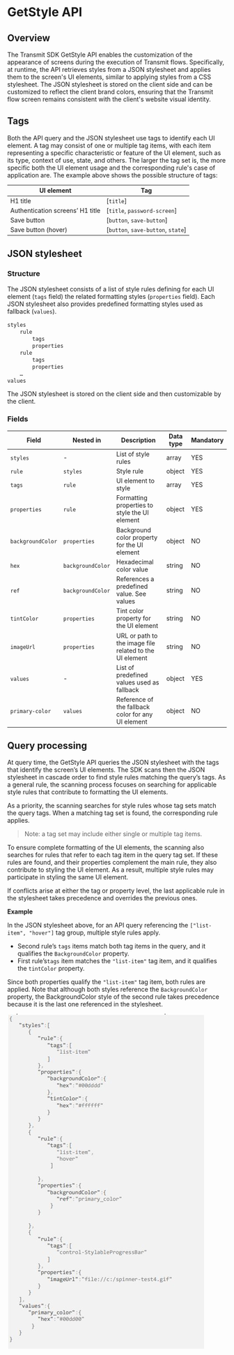 # GetStyle API

## Overview
The Transmit SDK GetStyle API enables the customization of the appearance of screens during the execution of Transmit flows. Specifically, at runtime, the API retrieves styles from a JSON stylesheet and applies them to the screen's UI elements, similar to applying styles from a CSS stylesheet. The JSON stylesheet is stored on the client side and can be customized to reflect the client brand colors, ensuring that the Transmit flow screen remains consistent with the client's website visual identity. 

## Tags

Both the API query and the JSON stylesheet use tags to identify each UI element. A tag may consist of one or multiple tag items, with each item representing a specific characteristic or feature of the UI element, such as its type, context of use, state, and others. The larger the tag set is, the more specific both the UI element usage and the corresponding rule's case of application are. The example above shows the possible structure of tags:

| UI element                       | Tag                              |
| -------------------------------- | -------------------------------- |
| H1 title                         | [`title`]                      |
| Authentication screens’ H1 title | [`title`, `password-screen`]     |
| Save button                      | [`button`, `save-button`]        |
| Save button (hover)              | [`button`, `save-button`, `state`] |

## JSON stylesheet 

### Structure

The JSON stylesheet consists of a list of style rules defining for each UI element (`tags` field) the related formatting styles (`properties` field). Each JSON stylesheet also provides predefined formatting styles used as fallback (`values`).
```
styles
    rule
        tags
        properties
    rule
        tags
        properties
    …
values
```
The JSON stylesheet is stored on the client side and then customizable by the client.

### Fields

| Field                | Nested in            | Description                                             | Data type | Mandatory |
| -------------------- | -------------------- | ------------------------------------------------------- | --------- | --------- |
| `styles `          | -                   | List of style rules                                     | array     | YES       |
| `rule`             | `styles `          | Style rule  | object    | YES       |
| `tags `            | `rule `            | UI element to style                                     | array     | YES       |
| `properties`       | `rule `            | Formatting properties to style the UI element           | object    | YES       |
| `backgroundColor ` | `properties `      | Background color property for the UI element            | object    | NO        |
| `hex `             | `backgroundColor ` | Hexadecimal color value                                 | string    | NO        |
| `ref `             | `backgroundColor ` | References a predefined value. See values               | string    | NO        |
| `tintColor `       | `properties `      | Tint color property for the UI element                  | string    | NO        |
| `imageUrl `        | `properties `      | URL or path to the image file related to the UI element | string    | NO        |
| `values `          | -                  | List of predefined values used as fallback           | object    | YES       |
| `primary-color `   | `values `          | Reference of the fallback color for any UI element      | object    | NO        |



## Query processing
At query time, the GetStyle API queries the JSON stylesheet with the tags that identify the screen’s UI elements. The SDK scans then the JSON stylesheet in cascade order to find style rules matching the query’s tags. As a general rule, the scanning process focuses on searching for applicable style rules that contribute to formatting the UI elements. 

As a priority, the scanning searches for style rules whose tag sets match the query tags. When a matching tag set is found, the corresponding rule applies.

> Note: a tag set may include either single or multiple tag items. 

To ensure complete formatting of the UI elements, the scanning also searches for rules that refer to each tag item in the query tag set. If these rules are found, and their properties complement the main rule, they also contribute to styling the UI element. As a result, multiple style rules may participate in styling the same UI element.

If conflicts arise at either the tag or property level, the last applicable rule in the stylesheet takes precedence and overrides the previous ones.

**Example**

In the JSON stylesheet above, for an API query referencing the `["list-item", "hover"]` tag group, multiple style rules apply.

- Second rule’s `tags` items match both tag items in the query, and it qualifies the `BackgroundColor` property.
- First rule’s`tags` item matches the `"list-item"` tag item, and it qualifies the `tintColor` property.

Since both properties qualify the `"list-item"` tag item, both rules are applied. Note that although both styles reference the `BackgroundColor` property, the BackgroundColor style of the second rule takes precedence because it is the last one referenced in the stylesheet.

![stylehsheet img](stylesheetexample.JPG)
